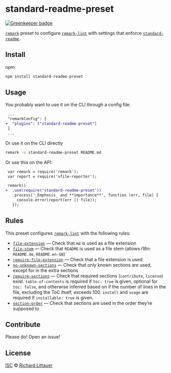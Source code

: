 # standard-readme-preset

[![Greenkeeper badge](https://badges.greenkeeper.io/RichardLitt/standard-readme-preset.svg)](https://greenkeeper.io/)

[`remark`][remark] preset to configure [`remark-lint`][lint] with settings that
enforce [`standard-readme`][stdr].

## Install

npm:

```sh
npm install standard-readme-preset
```

## Usage

You probably want to use it on the CLI through a config file:

```diff
 ...
 "remarkConfig": {
+  "plugins": ["standard-readme-preset"]
 }
 ...
```

Or use it on the CLI directly

```sh
remark -u standard-readme-preset README.md
```

Or use this on the API:

```diff
 var remark = require('remark');
 var report = require('vfile-reporter');

 remark()
+  .use(require('standard-readme-preset'))
   .process('_Emphasis_ and **importance**', function (err, file) {
     console.error(report(err || file));
   });
```

## Rules

This preset configures [`remark-lint`][lint] with the following rules:

*   [`file-extension`](https://github.com/RichardLitt/standard-readme-preset/blob/master/rules/file-extension.js)
    — Check that `md` is used as a file extension
*   [`file-stem`](https://github.com/RichardLitt/standard-readme-preset/blob/master/rules/file-stem.js)
    — Check that `README` is used as a file stem (allows i18n: `README.de`, `README.en-GB`)
*   [`require-file-extension`](https://github.com/RichardLitt/standard-readme-preset/blob/master/rules/require-file-extension.js)
    — Check that a file extension is used
*   [`no-unknown-sections`](https://github.com/RichardLitt/standard-readme-preset/blob/master/rules/no-unknown-sections.js)
    — Check that only known sections are used, except for in the extra sections
*   [`require-sections`](https://github.com/RichardLitt/standard-readme-preset/blob/master/rules/require-sections.js)
    — Check that required sections (`contribute`, `license`) exist.
    `table-of-contents` is required if `toc: true` is given, optional for
    `toc: false`, and otherwise inferred based on if the number of lines in the
    file, excluding the ToC itself, exceeds 100.
    `install` and `usage` are required if `installable: true` is given.
*   [`section-order`](https://github.com/RichardLitt/standard-readme-preset/blob/master/rules/section-order.js)
    — Check that sections are used in the order they’re supposed to

## Contribute

Please do! Open an issue!

## License

[ISC][] © [Richard Littauer][author]

[author]: http://burntfen.com

[isc]: LICENSE

[remark]: https://github.com/wooorm/remark

[lint]: https://github.com/wooorm/remark-lint

[stdr]: https://github.com/RichardLitt/standard-readme

